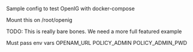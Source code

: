 Sample config to test OpenIG with docker-compose

Mount this on /root/openig

TODO: This is really bare bones. We need a more full featured example

Must pass env vars OPENAM_URL POLICY_ADMIN POLICY_ADMIN_PWD

